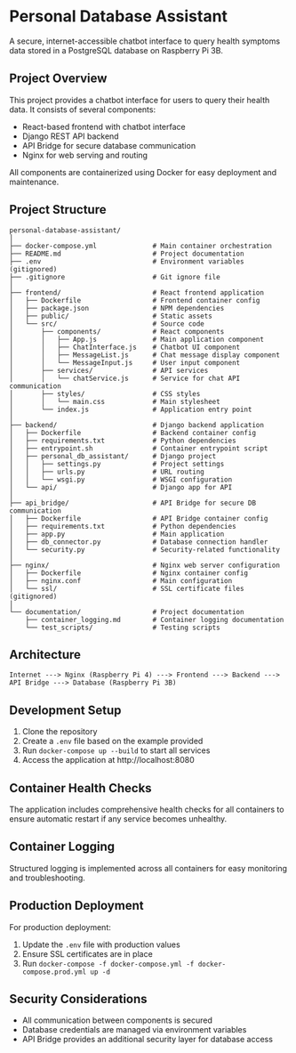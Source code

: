 # Personal Database Assistant

A secure, internet-accessible chatbot interface to query health symptoms data stored in a PostgreSQL database on Raspberry Pi 3B.

## Project Overview

This project provides a chatbot interface for users to query their health data. It consists of several components:

- React-based frontend with chatbot interface
- Django REST API backend
- API Bridge for secure database communication
- Nginx for web serving and routing

All components are containerized using Docker for easy deployment and maintenance.

## Project Structure

```
personal-database-assistant/
│
├── docker-compose.yml              # Main container orchestration
├── README.md                       # Project documentation
├── .env                            # Environment variables (gitignored)
├── .gitignore                      # Git ignore file
│
├── frontend/                       # React frontend application
│   ├── Dockerfile                  # Frontend container config
│   ├── package.json                # NPM dependencies
│   ├── public/                     # Static assets
│   └── src/                        # Source code
│       ├── components/             # React components
│       │   ├── App.js              # Main application component
│       │   ├── ChatInterface.js    # Chatbot UI component
│       │   ├── MessageList.js      # Chat message display component
│       │   └── MessageInput.js     # User input component
│       ├── services/               # API services
│       │   └── chatService.js      # Service for chat API communication
│       ├── styles/                 # CSS styles
│       │   └── main.css            # Main stylesheet
│       └── index.js                # Application entry point
│
├── backend/                        # Django backend application
│   ├── Dockerfile                  # Backend container config
│   ├── requirements.txt            # Python dependencies
│   ├── entrypoint.sh               # Container entrypoint script
│   ├── personal_db_assistant/      # Django project
│   │   ├── settings.py             # Project settings
│   │   ├── urls.py                 # URL routing
│   │   └── wsgi.py                 # WSGI configuration
│   └── api/                        # Django app for API
│
├── api_bridge/                     # API Bridge for secure DB communication
│   ├── Dockerfile                  # API Bridge container config
│   ├── requirements.txt            # Python dependencies
│   ├── app.py                      # Main application
│   ├── db_connector.py             # Database connection handler
│   └── security.py                 # Security-related functionality
│
├── nginx/                          # Nginx web server configuration
│   ├── Dockerfile                  # Nginx container config
│   ├── nginx.conf                  # Main configuration
│   └── ssl/                        # SSL certificate files (gitignored)
│
└── documentation/                  # Project documentation
    ├── container_logging.md        # Container logging documentation
    └── test_scripts/               # Testing scripts
```

## Architecture

```
Internet ---> Nginx (Raspberry Pi 4) ---> Frontend ---> Backend ---> API Bridge ---> Database (Raspberry Pi 3B)
```

## Development Setup

1. Clone the repository
2. Create a `.env` file based on the example provided
3. Run `docker-compose up --build` to start all services
4. Access the application at http://localhost:8080

## Container Health Checks

The application includes comprehensive health checks for all containers to ensure automatic restart if any service becomes unhealthy.

## Container Logging

Structured logging is implemented across all containers for easy monitoring and troubleshooting.

## Production Deployment

For production deployment:

1. Update the `.env` file with production values
2. Ensure SSL certificates are in place
3. Run `docker-compose -f docker-compose.yml -f docker-compose.prod.yml up -d`

## Security Considerations

- All communication between components is secured
- Database credentials are managed via environment variables
- API Bridge provides an additional security layer for database access 